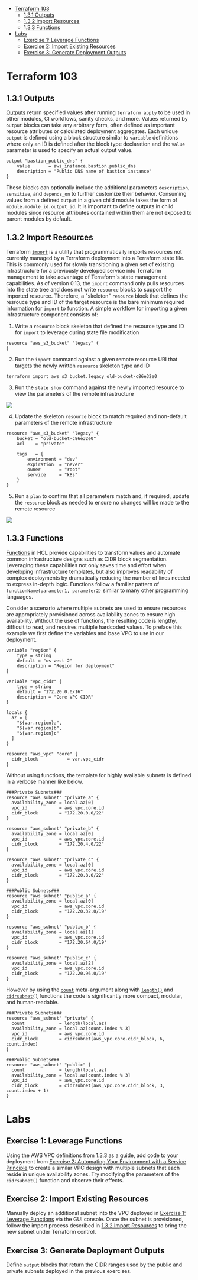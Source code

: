- [Terraform 103](#terraform-103)
  - [1.3.1 Outputs](#131-outputs)
  - [1.3.2 Import Resources](#132-import-resources)
  - [1.3.3 Functions](#133-functions)
- [Labs](#labs)
  - [Exercise 1: Leverage Functions](#exercise-1-leverage-functions)
  - [Exercise 2: Import Existing Resources](#exercise-2-import-existing-resources)
  - [Exercise 3: Generate Deployment Outputs](#exercise-3-generate-deployment-outputs)

# Terraform 103

## 1.3.1 Outputs

[Outputs](https://www.terraform.io/docs/configuration/outputs.html) return specified values after running ```terraform apply```  to be used in other modules, CI workflows, sanity checks, and more. Values returned by ```output``` blocks can take any arbitrary form, often defined as important resource attributes or calculated deployment aggregates. Each unique ```output``` is defined using a block structure similar to ```variable``` definitions where only an ID is defined after the block type declaration and the ```value``` parameter is used to specify an actual output value.

```
output "bastion_public_dns" {
    value       = aws_instance.bastion.public_dns
    description = "Public DNS name of bastion instance"
}
```

These blocks can optionally include the additional parameters ```description```, ```sensitive```, and ```depends_on``` to further customize their behavior. Consuming values from a defined ```output``` in a given child module takes the form of ```module.module_id.output_id```. It is important to define outputs in child modules since resource attributes contained within them are not exposed to parent modules by default.

## 1.3.2 Import Resources

Terraform [```import```](https://www.terraform.io/docs/import/index.html) is a utility that programmatically imports resources not currently managed by a Terraform deployment into a Terraform state file. This is commonly used for slowly transitioning a given set of existing infrastructure for a previously developed service into Terraform management to take advantage of Terraform's state management capabilities. As of version 0.13, the ```import``` command only pulls resources into the state tree and does not write ```resource``` blocks to support the imported resource. Therefore, a "skeleton" ```resource``` block that defines the resrouce type and ID of the target resource is the bare minimum required information for ```import``` to function. A simple workflow for importing a given infrastructure component consists of:

  1. Write a ```resource``` block skeleton that defined the resource type and ID for ```import``` to leverage during state file modification
```
resource "aws_s3_bucket" "legacy" {
}
```
  2. Run the ```import``` command against a given remote resource URI that targets the newly written ```resource``` skeleton type and ID
```
terraform import aws_s3_bucket.legacy old-bucket-c86e32e0
```
  3. Run the ```state show``` command against the newly imported resource to view the parameters of the remote infrastructure

![](_img/tf_classroom_103_state_show.png)

  4. Update the skeleton ```resource``` block to match required and non-default parameters of the remote infrastructure
```
resource "aws_s3_bucket" "legacy" {
    bucket = "old-bucket-c86e32e0"
    acl    = "private"

    tags   = {
        environment = "dev"
        expiration  = "never"
        owner       = "root"
        service     = "k8s"
    }
}
```
  5. Run a ```plan``` to confirm that all parameters match and, if required, update the ```resource``` block as needed to ensure no changes will be made to the remote resource

![](_img/tf_classroom_103_plan.png)

## 1.3.3 Functions

[Functions](https://www.terraform.io/docs/configuration/functions.html) in HCL provide capabilities to transform values and automate common infrastructure designs such as CIDR block segmentation. Leveraging these capabilities not only saves time and effort when developing infrastructure templates, but also improves readability of complex deployments by dramatically reducing the number of lines needed to express in-depth logic. Functions follow a familiar pattern of ```functionName(parameter1, parameter2)``` similar to many other programming languages. 

Consider a scenario where multiple subnets are used to ensure resources are appropriately provisioned across availability zones to ensure high availability. Without the use of functions, the resulting code is lengthy, difficult to read, and requires multiple hardcoded values. To preface this example we first define the variables and base VPC to use in our deployment.
```
variable "region" {
    type = string
    default = "us-west-2"
    description = "Region for deployment"
}

variable "vpc_cidr" {
    type = string
    default = "172.20.0.0/16"
    description = "Core VPC CIDR"
}

locals {
  az = [
    "${var.region}a",
    "${var.region}b",
    "${var.region}c"
  ]
}

resource "aws_vpc" "core" {
  cidr_block           = var.vpc_cidr
}
```
Without using functions, the template for highly available subnets is defined in a verbose manner like below.
```
###Private Subnets###
resource "aws_subnet" "private_a" {
  availability_zone = local.az[0]
  vpc_id            = aws_vpc.core.id
  cidr_block        = "172.20.0.0/22"
}

resource "aws_subnet" "private_b" {
  availability_zone = local.az[0]
  vpc_id            = aws_vpc.core.id
  cidr_block        = "172.20.4.0/22"
}

resource "aws_subnet" "private_c" {
  availability_zone = local.az[0]
  vpc_id            = aws_vpc.core.id
  cidr_block        = "172.20.8.0/22"
}

###Public Subnets###
resource "aws_subnet" "public_a" {
  availability_zone = local.az[0]
  vpc_id            = aws_vpc.core.id
  cidr_block        = "172.20.32.0/19"
}

resource "aws_subnet" "public_b" {
  availability_zone = local.az[1]
  vpc_id            = aws_vpc.core.id
  cidr_block        = "172.20.64.0/19"
}

resource "aws_subnet" "public_c" {
  availability_zone = local.az[2]
  vpc_id            = aws_vpc.core.id
  cidr_block        = "172.20.96.0/19"
}
```
However by using the [```count```](https://www.terraform.io/docs/configuration/resources.html#count-multiple-resource-instances-by-count) meta-argument along with [```length()```](https://www.terraform.io/docs/configuration/functions/length.html) and [```cidrsubnet()```](https://www.terraform.io/docs/configuration/functions/cidrsubnet.html) functions the code is significantly more compact, modular, and human-readable.
```
###Private Subnets###
resource "aws_subnet" "private" {
  count             = length(local.az)
  availability_zone = local.az[count.index % 3]
  vpc_id            = aws_vpc.core.id
  cidr_block        = cidrsubnet(aws_vpc.core.cidr_block, 6, count.index)
}

###Public Subnets###
resource "aws_subnet" "public" {
  count             = length(local.az)
  availability_zone = local.az[count.index % 3]
  vpc_id            = aws_vpc.core.id
  cidr_block        = cidrsubnet(aws_vpc.core.cidr_block, 3, count.index + 1)
}
```
# Labs

## Exercise 1: Leverage Functions

Using the AWS VPC definitions from [1.3.3](#133-functions) as a guide, add code to your deployment from [Exercise 2: Automating Your Environment with a Service Principle](#exercise-2-automating-your-environment-with-a-service-principle) to create a similar VPC design with multiple subnets that each reside in unique availability zones. Try modifying the parameters of the ```cidrsubnet()``` function and observe their effects.

## Exercise 2: Import Existing Resources

Manually deploy an additional subnet into the VPC deployed in [Exercise 1: Leverage Functions](#exercise-1-leverage-functions) via the GUI console. Once the subnet is provisioned, follow the import process described in [1.3.2 Import Resources](#132-import-resources) to bring the new subnet under Terraform control.

## Exercise 3: Generate Deployment Outputs

Define ```output``` blocks that return the CIDR ranges used by the public and private subnets deployed in the previous exercises.